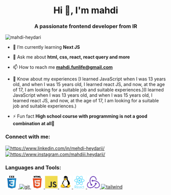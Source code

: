 <h1 align="center">Hi 👋, I'm mahdi</h1>
<h3 align="center">A passionate frontend developer from IR</h3>

<p align="left"> <img src="https://komarev.com/ghpvc/?username=mahdi-heydari&label=Profile%20views&color=0e75b6&style=flat" alt="mahdi-heydari" /> </p>

- 🌱 I’m currently learning **Next JS**

- 💬 Ask me about **html, css, react, react query and more**

- 📫 How to reach me **mahdi.funlife@gmail.com**

- 📄 Know about my experiences [I learned JavaScript when I was 13 years old, and when I was 15 years old, I learned react JS, and now, at the age of 17, I am looking for a suitable job and suitable experiences.](I learned JavaScript when I was 13 years old, and when I was 15 years old, I learned react JS, and now, at the age of 17, I am looking for a suitable job and suitable experiences.)

- ⚡ Fun fact **High school course with programming is not a good combination at all😬**

<h3 align="left">Connect with me:</h3>
<p align="left">
<a href="https://linkedin.com/in/https://www.linkedin.com/in/mehdi-heydarii/" target="blank"><img align="center" src="https://raw.githubusercontent.com/rahuldkjain/github-profile-readme-generator/master/src/images/icons/Social/linked-in-alt.svg" alt="https://www.linkedin.com/in/mehdi-heydarii/" height="30" width="40" /></a>
<a href="https://instagram.com/https://www.instagram.com/mahdiii.heydarii/" target="blank"><img align="center" src="https://raw.githubusercontent.com/rahuldkjain/github-profile-readme-generator/master/src/images/icons/Social/instagram.svg" alt="https://www.instagram.com/mahdiii.heydarii/" height="30" width="40" /></a>
</p>

<h3 align="left">Languages and Tools:</h3>
<p align="left"> <a href="https://www.w3schools.com/css/" target="_blank" rel="noreferrer"> <img src="https://raw.githubusercontent.com/devicons/devicon/master/icons/css3/css3-original-wordmark.svg" alt="css3" width="40" height="40"/> </a> <a href="https://git-scm.com/" target="_blank" rel="noreferrer"> <img src="https://www.vectorlogo.zone/logos/git-scm/git-scm-icon.svg" alt="git" width="40" height="40"/> </a> <a href="https://www.w3.org/html/" target="_blank" rel="noreferrer"> <img src="https://raw.githubusercontent.com/devicons/devicon/master/icons/html5/html5-original-wordmark.svg" alt="html5" width="40" height="40"/> </a> <a href="https://developer.mozilla.org/en-US/docs/Web/JavaScript" target="_blank" rel="noreferrer"> <img src="https://raw.githubusercontent.com/devicons/devicon/master/icons/javascript/javascript-original.svg" alt="javascript" width="40" height="40"/> </a> <a href="https://www.linux.org/" target="_blank" rel="noreferrer"> <img src="https://raw.githubusercontent.com/devicons/devicon/master/icons/linux/linux-original.svg" alt="linux" width="40" height="40"/> </a> <a href="https://reactjs.org/" target="_blank" rel="noreferrer"> <img src="https://raw.githubusercontent.com/devicons/devicon/master/icons/react/react-original-wordmark.svg" alt="react" width="40" height="40"/> </a> <a href="https://redux.js.org" target="_blank" rel="noreferrer"> <img src="https://raw.githubusercontent.com/devicons/devicon/master/icons/redux/redux-original.svg" alt="redux" width="40" height="40"/> </a> <a href="https://tailwindcss.com/" target="_blank" rel="noreferrer"> <img src="https://www.vectorlogo.zone/logos/tailwindcss/tailwindcss-icon.svg" alt="tailwind" width="40" height="40"/> </a> </p>
